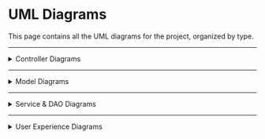 # UML Diagrams

This page contains all the UML diagrams for the project, organized by type.

---
<details>
<summary>Controller Diagrams</summary>

![LoginController UML](Images/UML%20Diagrams/LoginControllerUML.png)  
*LoginController*  

![ProductsController UML](Images/UML%20Diagrams/ProductsControllerUML.png)  
*ProductsController*  

![RegistrationController UML](Images/UML%20Diagrams/RegistrationControllerUML.png)  
*RegistrationController*  

![CartController UML](Images/UML%20Diagrams/CCUML.png)  
*CartController*  

![AdminController UML](Images/UML%20Diagrams/ACUML.png)  
*AdminController*  

![ProfileController UML](Images/UML%20Diagrams/PCUML.png)  
*ProfileController*  

</details>

---

<details>
<summary>Model Diagrams</summary>
## Model Diagrams

![RegistrationModel UML](Images/UML%20Diagrams/RegistrationModelUML.png)  
*RegistrationModel*  

![CartItemModel UML](Images/UML%20Diagrams/CIMUML.png)  
*CartItemModel*  

![UserModel UML](Images/UML%20Diagrams/UMUML.png)  
*UserModel*  

![ProductModel UML](Images/UML%20Diagrams/PMUML.png)  
*ProductModel*  

![OrderModel UML](Images/UML%20Diagrams/OMUML.png)  
*OrderModel*  
</details>

---

<details>
<summary>Service & DAO Diagrams</summary>

![OrderService UML](Images/UML%20Diagrams/OSUML.png)  
*OrderService*  

![OrderDAO UML](Images/UML%20Diagrams/OCUML.png)  
*OrderDAO*  

![ProductDataService UML](Images/UML%20Diagrams/IProductDataServiceUML.png)  
*IProductDataService*  

![ProductDAO UML](Images/UML%20Diagrams/PDAOUML.png)  
*ProductDAO*  

![SessionService UML](Images/UML%20Diagrams/SSUML.png)  
*SessionService*  

![SecurityService UML](Images/UML%20Diagrams/SDAOUML.png)  
*SecurityService* 

![CartService UML](Images/UML%20Diagrams/CSUML.png)  
*CartService*   
</details>

---

<details>
<summary>User Experience Diagrams</summary>

![User View Diagram](Images/View%20Diagrams/UserDiagram.png)  
*User View*  

![Admin View Diagram](Images/View%20Diagrams/AdminViewDiagram.png)  
*Admin View*  
